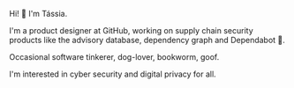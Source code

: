 Hi! 👋 I'm Tássia.

I'm a product designer at GitHub, working on supply chain security products like the advisory database, dependency graph and Dependabot 🤖.

Occasional software tinkerer, dog-lover, bookworm, goof.

I'm interested in cyber security and digital privacy for all.
